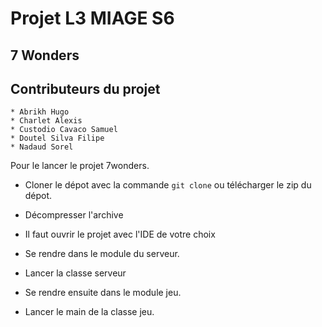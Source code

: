 # Projet L3 MIAGE S6

## 7 Wonders

## Contributeurs du projet

    * Abrikh Hugo
    * Charlet Alexis
    * Custodio Cavaco Samuel
    * Doutel Silva Filipe
    * Nadaud Sorel


Pour le lancer le projet 7wonders.

- Cloner le dépot avec la commande `git clone` ou télécharger le zip du dépot.
- Décompresser l'archive
- Il faut ouvrir le projet avec l'IDE de votre choix
- Se rendre dans le module du serveur.
- Lancer la classe serveur


- Se rendre ensuite dans le module jeu.
- Lancer le main de la classe jeu.
